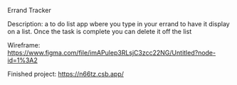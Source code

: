Errand Tracker

Description: a to do list app wbere you type in your errand to have it display on a list. Once the task is complete you can delete it off the list

Wireframe: https://www.figma.com/file/imAPulep3RLsjC3zcc22NG/Untitled?node-id=1%3A2

Finished project: https://n66tz.csb.app/

